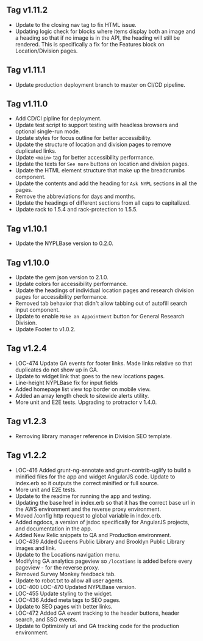 ## Tag v1.11.2
* Update to the closing nav tag to fix HTML issue.
* Updating logic check for blocks where items display both an image and a heading so that if no image is in the API, the heading will still be rendered. This is specifically a fix for the Features block on Location/Division pages.

## Tag v1.11.1
* Update production deployment branch to master on CI/CD pipeline.

## Tag v1.11.0
* Add CD/CI pipline for deployment.
* Update test script to support testing with headless browsers and optional single-run mode.
* Update styles for focus outline for better accessibility.
* Update the structure of location and division pages to remove duplicated links.
* Update `<main>` tag for better accessibility performance.
* Update the texts for `See more` buttons on location and division pages.
* Update the HTML element structure that make up the breadcrumbs component.
* Update the contents and add the heading for `Ask NYPL` sections in all the pages.
* Remove the abbreviations for days and months.
* Update the headings of different sections from all caps to capitalized.
* Update rack to 1.5.4 and rack-protection to 1.5.5.

## Tag v1.10.1
* Update the NYPLBase version to 0.2.0.

## Tag v1.10.0
* Update the gem json version to 2.1.0.
* Update colors for accessibility performance.
* Update the headings of individual location pages and research division pages for accessibility performance.
* Removed tab behavior that didn't allow tabbing out of autofill search input component.
* Update to enable `Make an Appointment` button for General Research Division.
* Update Footer to v1.0.2.

## Tag v1.2.4
* LOC-474 Update GA events for footer links. Made links relative so that duplicates do not show up in GA.
* Update to widget link that goes to the new locations pages.
* Line-height NYPLBase fix for input fields
* Added homepage list view top border on mobile view.
* Added an array length check to sitewide alerts utility.
* More unit and E2E tests. Upgrading to protractor v 1.4.0.

## Tag v1.2.3
* Removing library manager reference in Division SEO template.

## Tag v1.2.2
* LOC-416 Added grunt-ng-annotate and grunt-contrib-uglify to build a minified files for the app and widget AngularJS code. Update to index.erb so it outputs the correct minified or full source.
* More unit and E2E tests.
* Update to the readme for running the app and testing.
* Updating the base href in index.erb so that it has the correct base url in the AWS environment and the reverse proxy environment.
* Moved /config http request to global variable in index.erb.
* Added ngdocs, a version of jsdoc specifically for AngularJS projects, and documentation in the app.
* Added New Relic snippets to QA and Production environment.
* LOC-439 Added Queens Public Library and Brooklyn Public Library images and link.
* Update to the Locations navigation menu.
* Modifying GA analytics pageview so `/locations` is added before every pageview - for the reverse proxy.
* Removed Survey Monkey feedback tab.
* Update to robot.txt to allow all user agents.
* LOC-400 LOC-470 Updated NYPLBase version.
* LOC-455 Update styling to the widget.
* LOC-436 Added meta tags to SEO pages.
* Update to SEO pages with better links.
* LOC-472 Added GA event tracking to the header buttons, header search, and SSO events.
* Update to Optimizely url and GA tracking code for the production environment.
